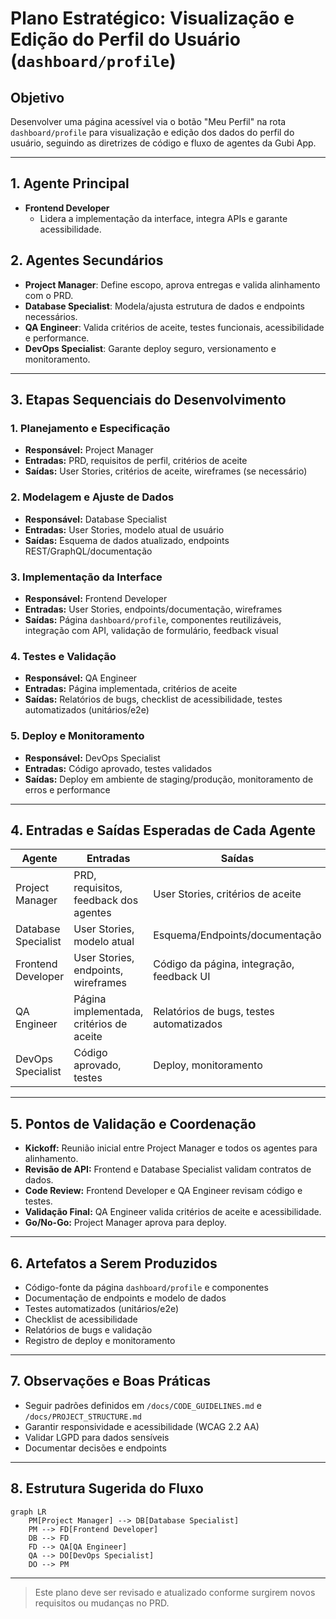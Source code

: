 # Plano Estratégico: Visualização e Edição do Perfil do Usuário (`dashboard/profile`)

## Objetivo
Desenvolver uma página acessível via o botão "Meu Perfil" na rota `dashboard/profile` para visualização e edição dos dados do perfil do usuário, seguindo as diretrizes de código e fluxo de agentes da Gubi App.

---

## 1. Agente Principal
- **Frontend Developer**
  - Lidera a implementação da interface, integra APIs e garante acessibilidade.

## 2. Agentes Secundários
- **Project Manager**: Define escopo, aprova entregas e valida alinhamento com o PRD.
- **Database Specialist**: Modela/ajusta estrutura de dados e endpoints necessários.
- **QA Engineer**: Valida critérios de aceite, testes funcionais, acessibilidade e performance.
- **DevOps Specialist**: Garante deploy seguro, versionamento e monitoramento.

---

## 3. Etapas Sequenciais do Desenvolvimento

### 1. Planejamento e Especificação
- **Responsável:** Project Manager
- **Entradas:** PRD, requisitos de perfil, critérios de aceite
- **Saídas:** User Stories, critérios de aceite, wireframes (se necessário)

### 2. Modelagem e Ajuste de Dados
- **Responsável:** Database Specialist
- **Entradas:** User Stories, modelo atual de usuário
- **Saídas:** Esquema de dados atualizado, endpoints REST/GraphQL/documentação

### 3. Implementação da Interface
- **Responsável:** Frontend Developer
- **Entradas:** User Stories, endpoints/documentação, wireframes
- **Saídas:** Página `dashboard/profile`, componentes reutilizáveis, integração com API, validação de formulário, feedback visual

### 4. Testes e Validação
- **Responsável:** QA Engineer
- **Entradas:** Página implementada, critérios de aceite
- **Saídas:** Relatórios de bugs, checklist de acessibilidade, testes automatizados (unitários/e2e)

### 5. Deploy e Monitoramento
- **Responsável:** DevOps Specialist
- **Entradas:** Código aprovado, testes validados
- **Saídas:** Deploy em ambiente de staging/produção, monitoramento de erros e performance

---

## 4. Entradas e Saídas Esperadas de Cada Agente

| Agente              | Entradas                                 | Saídas                                    |
|---------------------|------------------------------------------|-------------------------------------------|
| Project Manager     | PRD, requisitos, feedback dos agentes    | User Stories, critérios de aceite         |
| Database Specialist | User Stories, modelo atual               | Esquema/Endpoints/documentação            |
| Frontend Developer  | User Stories, endpoints, wireframes      | Código da página, integração, feedback UI |
| QA Engineer         | Página implementada, critérios de aceite | Relatórios de bugs, testes automatizados  |
| DevOps Specialist   | Código aprovado, testes                  | Deploy, monitoramento                     |

---

## 5. Pontos de Validação e Coordenação
- **Kickoff:** Reunião inicial entre Project Manager e todos os agentes para alinhamento.
- **Revisão de API:** Frontend e Database Specialist validam contratos de dados.
- **Code Review:** Frontend Developer e QA Engineer revisam código e testes.
- **Validação Final:** QA Engineer valida critérios de aceite e acessibilidade.
- **Go/No-Go:** Project Manager aprova para deploy.

---

## 6. Artefatos a Serem Produzidos
- Código-fonte da página `dashboard/profile` e componentes
- Documentação de endpoints e modelo de dados
- Testes automatizados (unitários/e2e)
- Checklist de acessibilidade
- Relatórios de bugs e validação
- Registro de deploy e monitoramento

---

## 7. Observações e Boas Práticas
- Seguir padrões definidos em `/docs/CODE_GUIDELINES.md` e `/docs/PROJECT_STRUCTURE.md`
- Garantir responsividade e acessibilidade (WCAG 2.2 AA)
- Validar LGPD para dados sensíveis
- Documentar decisões e endpoints

---

## 8. Estrutura Sugerida do Fluxo
```mermaid
graph LR
    PM[Project Manager] --> DB[Database Specialist]
    PM --> FD[Frontend Developer]
    DB --> FD
    FD --> QA[QA Engineer]
    QA --> DO[DevOps Specialist]
    DO --> PM
```

---

> Este plano deve ser revisado e atualizado conforme surgirem novos requisitos ou mudanças no PRD.
